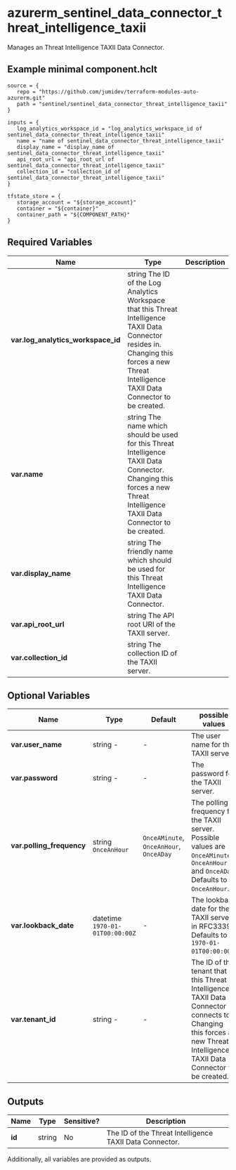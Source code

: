 # azurerm_sentinel_data_connector_threat_intelligence_taxii

Manages an Threat Intelligence TAXII Data Connector.

## Example minimal component.hclt

```hcl
source = {
   repo = "https://github.com/jumidev/terraform-modules-auto-azurerm.git" 
   path = "sentinel/sentinel_data_connector_threat_intelligence_taxii" 
}

inputs = {
   log_analytics_workspace_id = "log_analytics_workspace_id of sentinel_data_connector_threat_intelligence_taxii" 
   name = "name of sentinel_data_connector_threat_intelligence_taxii" 
   display_name = "display_name of sentinel_data_connector_threat_intelligence_taxii" 
   api_root_url = "api_root_url of sentinel_data_connector_threat_intelligence_taxii" 
   collection_id = "collection_id of sentinel_data_connector_threat_intelligence_taxii" 
}

tfstate_store = {
   storage_account = "${storage_account}" 
   container = "${container}" 
   container_path = "${COMPONENT_PATH}" 
}

```

## Required Variables

| Name | Type |  Description |
| ---- | --------- |  ----------- |
| **var.log_analytics_workspace_id** | string  The ID of the Log Analytics Workspace that this Threat Intelligence TAXII Data Connector resides in. Changing this forces a new Threat Intelligence TAXII Data Connector to be created. | 
| **var.name** | string  The name which should be used for this Threat Intelligence TAXII Data Connector. Changing this forces a new Threat Intelligence TAXII Data Connector to be created. | 
| **var.display_name** | string  The friendly name which should be used for this Threat Intelligence TAXII Data Connector. | 
| **var.api_root_url** | string  The API root URI of the TAXII server. | 
| **var.collection_id** | string  The collection ID of the TAXII server. | 

## Optional Variables

| Name | Type |  Default  |  possible values |  Description |
| ---- | --------- |  ----------- | ----------- | ----------- |
| **var.user_name** | string  -  |  -  |  The user name for the TAXII server. | 
| **var.password** | string  -  |  -  |  The password for the TAXII server. | 
| **var.polling_frequency** | string  `OnceAnHour`  |  `OnceAMinute`, `OnceAnHour`, `OnceADay`  |  The polling frequency for the TAXII server. Possible values are `OnceAMinute`, `OnceAnHour` and `OnceADay`. Defaults to `OnceAnHour`. | 
| **var.lookback_date** | datetime  `1970-01-01T00:00:00Z`  |  -  |  The lookback date for the TAXII server in RFC3339. Defaults to `1970-01-01T00:00:00Z`. | 
| **var.tenant_id** | string  -  |  -  |  The ID of the tenant that this Threat Intelligence TAXII Data Connector connects to. Changing this forces a new Threat Intelligence TAXII Data Connector to be created. | 



## Outputs

| Name | Type | Sensitive? | Description |
| ---- | ---- | --------- | --------- |
| **id** | string | No  | The ID of the Threat Intelligence TAXII Data Connector. | 

Additionally, all variables are provided as outputs.
